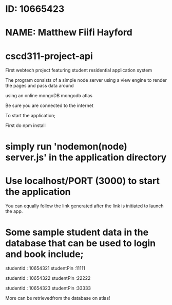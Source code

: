 # ID: 10665423
# NAME: Matthew Fiifi Hayford

# cscd311-project-api

First webtech project featuring student residential application system 

The program consists of a simple node server using a view engine to render the pages and pass data around

using an online mongoDB mongodb atlas

Be sure you are connected to the internet

To start the application;

First do npm install

# simply run 'nodemon(node) server.js' in the application directory
# Use localhost/PORT (3000) to start the application
  You can equally follow the link generated after the link is initiated to launch the app.



# Some sample student data in the database that can be used to login and book include;

studentId : 10654321
studentPin :11111

studentId : 10654322
studentPin :22222

studentId : 10654323
studentPin :33333

More can be retrievedfrom the database on atlas!
